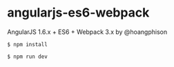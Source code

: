 # angularjs-es6-webpack
AngularJS 1.6.x + ES6 + Webpack 3.x by @hoangphison

```
$ npm install
```

```
$ npm run dev
```
